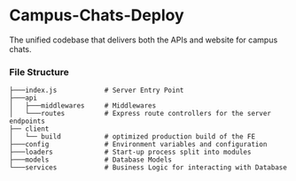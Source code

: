 # Campus-Chats-Deploy
The unified codebase that delivers both the APIs and website for campus chats.
### File Structure
```
├───index.js            # Server Entry Point
├───api
│   ├───middlewares     # Middlewares
│   └───routes          # Express route controllers for the server endpoints
├── client
│   └── build           # optimized production build of the FE
├───config              # Environment variables and configuration
├───loaders             # Start-up process split into modules
├───models              # Database Models
└───services            # Business Logic for interacting with Database
